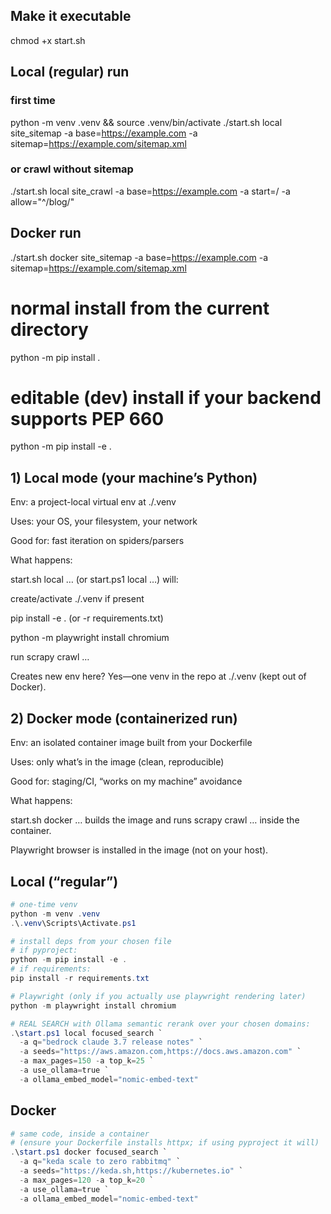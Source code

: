 ## Make it executable
chmod +x start.sh

## Local (regular) run

### first time
python -m venv .venv && source .venv/bin/activate
./start.sh local site_sitemap -a base=https://example.com -a sitemap=https://example.com/sitemap.xml

### or crawl without sitemap

./start.sh local site_crawl -a base=https://example.com -a start=/ -a allow="^/blog/"

## Docker run
./start.sh docker site_sitemap -a base=https://example.com -a sitemap=https://example.com/sitemap.xml

# normal install from the current directory
python -m pip install .

# editable (dev) install if your backend supports PEP 660
python -m pip install -e .

## 1) Local mode (your machine’s Python)

Env: a project-local virtual env at ./.venv

Uses: your OS, your filesystem, your network

Good for: fast iteration on spiders/parsers

What happens:

start.sh local … (or start.ps1 local …) will:

create/activate ./.venv if present

pip install -e . (or -r requirements.txt)

python -m playwright install chromium

run scrapy crawl …

Creates new env here? Yes—one venv in the repo at ./.venv (kept out of Docker).

## 2) Docker mode (containerized run)

Env: an isolated container image built from your Dockerfile

Uses: only what’s in the image (clean, reproducible)

Good for: staging/CI, “works on my machine” avoidance

What happens:

start.sh docker … builds the image and runs scrapy crawl … inside the container.

Playwright browser is installed in the image (not on your host).

## Local (“regular”)
```powershell
# one-time venv
python -m venv .venv
.\.venv\Scripts\Activate.ps1

# install deps from your chosen file
# if pyproject:
python -m pip install -e .
# if requirements:
pip install -r requirements.txt

# Playwright (only if you actually use playwright rendering later)
python -m playwright install chromium

# REAL SEARCH with Ollama semantic rerank over your chosen domains:
.\start.ps1 local focused_search `
  -a q="bedrock claude 3.7 release notes" `
  -a seeds="https://aws.amazon.com,https://docs.aws.amazon.com" `
  -a max_pages=150 -a top_k=25 `
  -a use_ollama=true `
  -a ollama_embed_model="nomic-embed-text"
```

## Docker

```powershell
# same code, inside a container
# (ensure your Dockerfile installs httpx; if using pyproject it will)
.\start.ps1 docker focused_search `
  -a q="keda scale to zero rabbitmq" `
  -a seeds="https://keda.sh,https://kubernetes.io" `
  -a max_pages=120 -a top_k=20 `
  -a use_ollama=true `
  -a ollama_embed_model="nomic-embed-text"

```